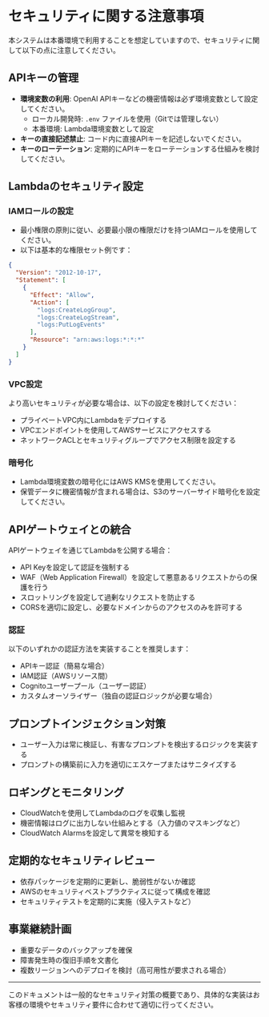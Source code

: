 # セキュリティに関する注意事項

本システムは本番環境で利用することを想定していますので、セキュリティに関して以下の点に注意してください。

## APIキーの管理

- **環境変数の利用**: OpenAI APIキーなどの機密情報は必ず環境変数として設定してください。
  - ローカル開発時: `.env` ファイルを使用（Gitでは管理しない）
  - 本番環境: Lambda環境変数として設定
- **キーの直接記述禁止**: コード内に直接APIキーを記述しないでください。
- **キーのローテーション**: 定期的にAPIキーをローテーションする仕組みを検討してください。

## Lambdaのセキュリティ設定

### IAMロールの設定

- 最小権限の原則に従い、必要最小限の権限だけを持つIAMロールを使用してください。
- 以下は基本的な権限セット例です：

```json
{
  "Version": "2012-10-17",
  "Statement": [
    {
      "Effect": "Allow",
      "Action": [
        "logs:CreateLogGroup",
        "logs:CreateLogStream",
        "logs:PutLogEvents"
      ],
      "Resource": "arn:aws:logs:*:*:*"
    }
  ]
}
```

### VPC設定

より高いセキュリティが必要な場合は、以下の設定を検討してください：

- プライベートVPC内にLambdaをデプロイする
- VPCエンドポイントを使用してAWSサービスにアクセスする
- ネットワークACLとセキュリティグループでアクセス制限を設定する

### 暗号化

- Lambda環境変数の暗号化にはAWS KMSを使用してください。
- 保管データに機密情報が含まれる場合は、S3のサーバーサイド暗号化を設定してください。

## APIゲートウェイとの統合

APIゲートウェイを通じてLambdaを公開する場合：

- API Keyを設定して認証を強制する
- WAF（Web Application Firewall）を設定して悪意あるリクエストからの保護を行う
- スロットリングを設定して過剰なリクエストを防止する
- CORSを適切に設定し、必要なドメインからのアクセスのみを許可する

### 認証

以下のいずれかの認証方法を実装することを推奨します：

- APIキー認証（簡易な場合）
- IAM認証（AWSリソース間）
- Cognitoユーザープール（ユーザー認証）
- カスタムオーソライザー（独自の認証ロジックが必要な場合）

## プロンプトインジェクション対策

- ユーザー入力は常に検証し、有害なプロンプトを検出するロジックを実装する
- プロンプトの構築前に入力を適切にエスケープまたはサニタイズする

## ロギングとモニタリング

- CloudWatchを使用してLambdaのログを収集し監視
- 機密情報はログに出力しない仕組みとする（入力値のマスキングなど）
- CloudWatch Alarmsを設定して異常を検知する

## 定期的なセキュリティレビュー

- 依存パッケージを定期的に更新し、脆弱性がないか確認
- AWSのセキュリティベストプラクティスに従って構成を確認
- セキュリティテストを定期的に実施（侵入テストなど）

## 事業継続計画

- 重要なデータのバックアップを確保
- 障害発生時の復旧手順を文書化
- 複数リージョンへのデプロイを検討（高可用性が要求される場合）

---

このドキュメントは一般的なセキュリティ対策の概要であり、具体的な実装はお客様の環境やセキュリティ要件に合わせて適切に行ってください。 
